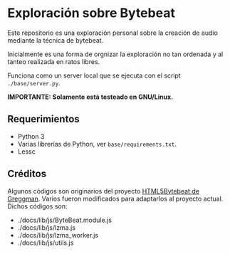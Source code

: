 # Exploración sobre Bytebeat

Este repositorio es una exploración personal sobre la creación de audio mediante la técnica de bytebeat.

Inicialmente es una forma de orgnizar la exploración no tan ordenada y al tanteo realizada en ratos libres.

Funciona como un server local que se ejecuta con el script `./base/server.py`.

**IMPORTANTE: Solamente está testeado en GNU/Linux.**

## Requerimientos

+ Python 3
+ Varias librerías de Python, ver `base/requirements.txt`.
+ Lessc


## Créditos

Algunos códigos son originarios del proyecto [HTML5Bytebeat de Greggman](https://github.com/greggman/html5bytebeat).
Varios fueron modificados para adaptarlos al proyecto actual. Dichos códigos son:
+ ./docs/lib/js/ByteBeat.module.js
+ ./docs/lib/js/lzma.js
+ ./docs/lib/js/lzma_worker.js
+ ./docs/lib/js/utils.js
